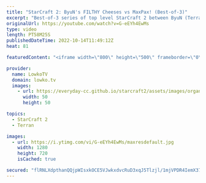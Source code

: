 ```yaml
---
title: "StarCraft 2: ByuN's FILTHY Cheeses vs MaxPax! (Best-of-3)"
excerpt: "Best-of-3 series of top level StarCraft 2 between ByuN (Terran) and MaxPax (Protoss). In this best-of-3 series ByuN can't stop cheesing, and yet MaxPax holds and forces the macro game.  Support my work on Patreon: https://www.patreon.com/lowkotv Become a YouTube member: https://lowko.tv/join  More Lowko:"
originalUrl: https://youtube.com/watch?v=G-eEYh4EwMs
type: video
length: PT58M25S
publishedDateTime: 2022-10-14T11:49:12Z
heat: 81

featuredContent: "<iframe width=\"800\" height=\"500\" frameborder=\"0\" src=\"https://www.youtube.com/embed/G-eEYh4EwMs\" allow=\"accelerometer; autoplay; encrypted-media; gyroscope; picture-in-picture\" allowfullscreen></iframe>"

provider:
  name: LowkoTV
  domain: lowko.tv
  images:
    - url: https://everyday-cc.github.io/starcraft2/assets/images/organizations/lowko.tv-50x50.jpg
      width: 50
      height: 50

topics:
  - StarCraft 2
  - Terran

images:
  - url: https://i.ytimg.com/vi/G-eEYh4EwMs/maxresdefault.jpg
    width: 1280
    height: 720
    isCached: true

secured: "flRNLXdpthanQQjpWIsxkOCE5VJwkxdvcRuD3xqJ5Tlzjl/1mjVPDR4IemX37kObqlFXsKjICxAsO7wraO/DMzO5a6JsgaFc1jTdhPyCvZt7P8kbaN+MveupkOciI4NCs1QZPySfDg5Z0SDvJxMUQIt5G3YMTKCuFfKRzWnRaSaZkKNj4IU2fAd/uXV9K5vK3uPENKifwP8EUKgUOcC0Qm0Vq7Sj0+qL8KSHoqKYM1oImL8yZwANguX3zr/qjBda5yBDj8N7d32+Sjr2RN2X4qfnsnHS8SA1GdrgAx7FRz9DKgWTrGWSfJPO9JUNkKFnc09vHFgjfgWuYy9/awWYM3bB+XRvs9Wzvjo6FkFfiXVU+E9ZvNEaqhn9vUym0hxf85WPihjT45Zj8lM7AGHUgqlctSb9SWVfyH1QPQpcDQXrNAguM5PqCbZoxz89ysQz;bBL4OyIAnmUS5umgepPMrQ=="
---
```


